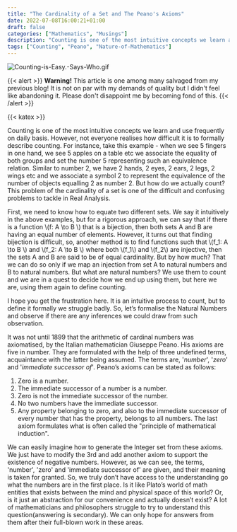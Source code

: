 ```yaml
---
title: "The Cardinality of a Set and The Peano's Axioms"
date: 2022-07-08T16:00:21+01:00
draft: false
categories: ["Mathematics", "Musings"]
description: "Counting is one of the most intuitive concepts we learn and use frequently on daily basis. However, not everyone realises how difficult it is to formally describe counting. For instance ..."
tags: ["Counting", "Peano", "Nature-of-Mathematics"]
---
```


![Counting-is-Easy.-Says-Who.gif](https://github.com/abalajiksh/gifabxyz/raw/main/Counting-is-Easy.-Says-Who.gif)

{{< alert >}}
**Warning!** This article is one among many salvaged from my previous blog! It is not on par with my demands of quality but I didn't feel like abandoning it. Please don't disappoint me by becoming fond of this.
{{< /alert >}}

{{< katex >}}

Counting is one of the most intuitive concepts we learn and use frequently on daily basis. However, not everyone realises how difficult it is to formally describe counting. For instance, take this example - when we see 5 fingers in one hand, we see 5 apples on a table etc we associate the equality of both groups and set the number 5 representing such an equivalence relation. Similar to number 2, we have 2 hands, 2 eyes, 2 ears, 2 legs, 2 wings etc and we associate a symbol 2 to represent the equivalence of the number of objects equalling 2 as number 2. But how do we actually count? This problem of the cardinality of a set is one of the difficult and confusing problems to tackle in Real Analysis.

First, we need to know how to equate two different sets. We say it intuitively in the above examples, but for a rigorous approach, we can say that if there is a function \\(f: A \to B \\) that is a bijection, then both sets A and B are having an equal number of elements. However, it turns out that finding bijection is difficult, so, another method is to find functions such that \\(f_1: A \to B \\) and \\(f_2: A \to B \\) where both \\(f_1\\) and \\(f_2\\) are injective, then the sets A and B are said to be of equal cardinality. But by how much? That we can do so only if we map an injection from set A to natural numbers and B to natural numbers. But what are natural numbers? We use them to count and we are in a quest to decide how we end up using them, but here we are, using them again to define counting.

I hope you get the frustration here. It is an intuitive process to count, but to define it formally we struggle badly. So, let’s formalise the Natural Numbers and observe if there are any inferences we could draw from such observation.

It was not until 1899 that the arithmetic of cardinal numbers was axiomatised, by the Italian mathematician Giuseppe Peano. His axioms are five in number. They are formulated with the help of three undefined terms, acquaintance with the latter being assumed. The terms are, '*number*', '*zero*' and '*immediate successor of*'. Peano’s axioms can be stated as follows:

1. Zero is a number.
1. The immediate successor of a number is a number.
1. Zero is not the immediate successor of the number.
1. No two numbers have the immediate successor.
1. Any property belonging to zero, and also to the immediate successor of every number that has the property, belongs to all numbers.
The last axiom formulates what is often called the "principle of mathematical induction".

We can easily imagine how to generate the Integer set from these axioms. We just have to modify the 3rd and add another axiom to support the existence of negative numbers. However, as we can see, the terms, 'number', 'zero' and 'immediate successor of' are given, and their meaning is taken for granted. So, we truly don’t have access to the understanding go what the numbers are in the first place. Is it like Plato’s world of math entities that exists between the mind and physical space of this world? Or, is it just an abstraction for our convenience and actually doesn’t exist? A lot of mathematicians and philosophers struggle to try to understand this question(answering is secondary). We can only hope for answers from them after their full-blown work in these areas.